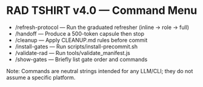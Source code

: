 # RAD TSHIRT v4.0 — Command Menu

- /refresh-protocol — Run the graduated refresher (inline → role → full)
- /handoff — Produce a 500-token capsule then stop
- /cleanup — Apply CLEANUP.md rules before commit
- /install-gates — Run scripts/install-precommit.sh
- /validate-rad — Run tools/validate_manifest.js
- /show-gates — Briefly list gate order and commands

Note: Commands are neutral strings intended for any LLM/CLI; they do not assume a specific platform.
